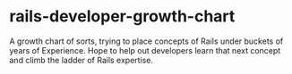rails-developer-growth-chart
============================

A growth chart of sorts, trying to place concepts of Rails under buckets of years of Experience. Hope to help out developers learn that next concept and climb the ladder of Rails expertise.
